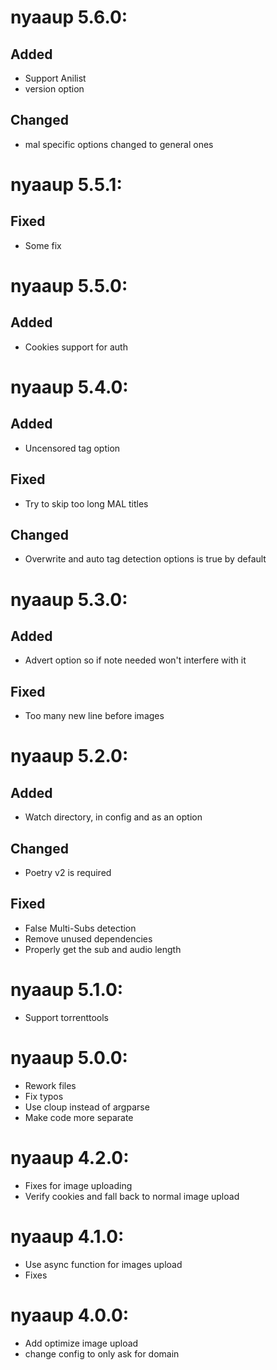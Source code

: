 # nyaaup 5.6.0:
## Added
- Support Anilist
- version option
## Changed
- mal specific options changed to general ones

# nyaaup 5.5.1:
## Fixed
- Some fix

# nyaaup 5.5.0:
## Added
- Cookies support for auth

# nyaaup 5.4.0:
## Added
- Uncensored tag option
## Fixed
- Try to skip too long MAL titles
## Changed
- Overwrite and auto tag detection options is true by default

# nyaaup 5.3.0:
## Added
- Advert option so if note needed won't interfere with it
## Fixed
- Too many new line before images

# nyaaup 5.2.0:
## Added
- Watch directory, in config and as an option
## Changed
- Poetry v2 is required
## Fixed
- False Multi-Subs detection
- Remove unused dependencies
- Properly get the sub and audio length

# nyaaup 5.1.0:
- Support torrenttools

# nyaaup 5.0.0:
- Rework files
- Fix typos
- Use cloup instead of argparse
- Make code more separate

# nyaaup 4.2.0:
- Fixes for image uploading
- Verify cookies and fall back to normal image upload

# nyaaup 4.1.0:
- Use async function for images upload
- Fixes

# nyaaup 4.0.0:
- Add optimize image upload
- change config to only ask for domain
